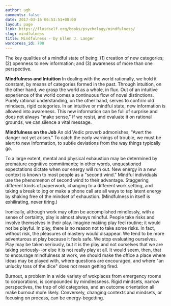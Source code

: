 ```yaml
---
author: ugh
comments: false
date: 2017-03-16 06:53:51+00:00
layout: page
link: https://fluidself.org/books/psychology/mindfulness/
slug: mindfulness
title: Mindfulness - by Ellen J. Langer
wordpress_id: 798
---
```


The key qualities of a mindful state of being: (1) creation of new categories; (2) openness to new information; and (3) awareness of more than one perspective.
 
**Mindfulness and Intuition**
In dealing with the world rationally, we hold it constant, by means of categories formed in the past. Through intuition, on the other hand, we grasp the world as a whole, in flux. Out of an intuitive experience of the world comes a continuous flow of novel distinctions. Purely rational understanding, on the other hand, serves to confirm old mindsets, rigid categories. In an intuitive or mindful state, new information is allowed into awareness. This new information can be full of surprise and does not always "make sense." If we resist, and evaluate it on rational grounds, we can silence a vital message.
 
**Mindfulness on the Job**
An old Vedic proverb admonishes, "Avert the danger not yet arisen." To catch the early warnings of trouble, we must be alert to new information, to subtle deviations from the way things typically go.
 
To a large extent, mental and physical exhaustion may be determined by premature cognitive commitments; in other words, unquestioned expectations dictate when our energy will run out. New energy in a new context is known to most people as a "second wind." Mindful individuals use the phenomenon of second wind to their advantage. Staggering different kinds of paperwork, changing to a different work setting, and taking a break to jog or make a phone call are all ways to tap latent energy by shaking free of the mindset of exhaustion. (Mindfulness in itself is exhilirating, never tiring.)
 
Ironically, although work may often be accomplished mindlessly, with a sense of certainty, play is almost always mindful. People take risks and involve themselves in their play. Imagine making play feel routine; it would not be playful. In play, there is no reason not to take some risks. In fact, without risk, the pleasures of mastery would disappear. We tend to be more adventurous at play because it feels safe. We stop evaluating ourselves. Play may be taken seriously, but it is the play and not ourselves that we are taking seriously--or else it is not really play at all. It would seem, then, that to encourage mindfulness at work, we should make the office a place where ideas may be played with, where questions are encouraged, and where "an unlucky toss of the dice" does not mean getting fired.
 
Burnout, a problem in a wide variety of wokplaces from emergency rooms to corporations, is compounded by mindlessness. Rigid mindsets, narrow perspectives, the trap of old categories, and an outcome orientation all make burnout more likely. Conversely, changing contexts and mindsets, or focusing on process, can be energy-begetting.
